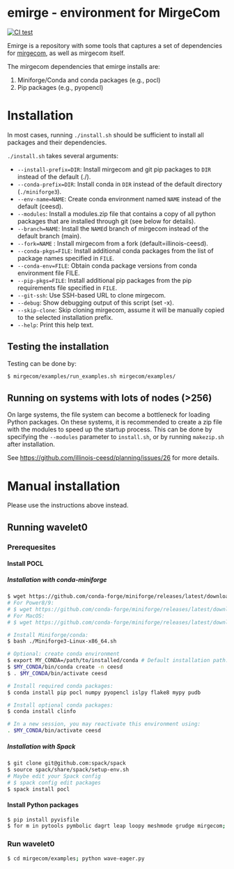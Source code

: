 # emirge - environment for MirgeCom

[![CI test](https://github.com/illinois-ceesd/emirge/workflows/CI%20test/badge.svg)](https://github.com/illinois-ceesd/emirge/actions?query=workflow%3A%22CI+test%22+event%3Apush)

Emirge is a repository with some tools that captures a set of dependencies for [mirgecom](https://github.com/illinois-ceesd/mirgecom), as well as mirgecom itself.

The mirgecom dependencies that emirge installs are:

1. Miniforge/Conda and conda packages (e.g., pocl)
2. Pip packages (e.g., pyopencl)

# Installation

In most cases, running `./install.sh` should be sufficient to install all packages and their dependencies.

`./install.sh` takes several arguments:
- `--install-prefix=DIR`: Install mirgecom and git pip packages to `DIR` instead of the default (./).
- `--conda-prefix=DIR`: Install conda in `DIR` instead of the default directory (`./miniforge3`).
- `--env-name=NAME`: Create conda environment named `NAME` instead of the default (ceesd).
- `--modules`: Install a modules.zip file that contains a copy of all python packages that are installed through git (see below for details).
- `--branch=NAME`: Install the `NAME`d branch of mirgecom instead of the default branch (main).
- `--fork=NAME` : Install mirgecom from a fork (default=illinois-ceesd).
- `--conda-pkgs=FILE`: Install additional conda packages from the list of package names specified in `FILE`.
- `--conda-env=FILE`: Obtain conda package versions from conda environment file FILE.
- `--pip-pkgs=FILE`: Install additional pip packages from the pip requirements file specified in `FILE`.
- `--git-ssh`: Use SSH-based URL to clone mirgecom.
- `--debug`: Show debugging output of this script (set -x).
- `--skip-clone`: Skip cloning mirgecom, assume it will be manually copied to the selected installation prefix.
- `--help`: Print this help text.

## Testing the installation

Testing can be done by:

```bash
$ mirgecom/examples/run_examples.sh mirgecom/examples/
```

## Running on systems with lots of nodes (>256)
On large systems, the file system can become a bottleneck for loading Python
packages. On these systems, it is recommended to create a zip file with the
modules to speed up the startup process. This can be done by specifying the
`--modules` parameter to `install.sh`, or by running `makezip.sh` after
installation.

See https://github.com/illinois-ceesd/planning/issues/26 for more details.


# Manual installation

Please use the instructions above instead.

## Running wavelet0


### Prerequesites

#### Install POCL

##### Installation with conda-miniforge

```bash
$ wget https://github.com/conda-forge/miniforge/releases/latest/download/Miniforge3-Linux-x86_64.sh
# For Power8/9:
# $ wget https://github.com/conda-forge/miniforge/releases/latest/download/Miniforge3-Linux-ppc64le.sh
# For MacOS:
# $ wget https://github.com/conda-forge/miniforge/releases/latest/download/Miniforge3-MacOSX-x86_64.sh

# Install Miniforge/conda:
$ bash ./Miniforge3-Linux-x86_64.sh

# Optional: create conda environment
$ export MY_CONDA=/path/to/installed/conda # Default installation path: $HOME/miniforge3
$ $MY_CONDA/bin/conda create -n ceesd
$ . $MY_CONDA/bin/activate ceesd

# Install required conda packages:
$ conda install pip pocl numpy pyopencl islpy flake8 mypy pudb

# Install optional conda packages:
$ conda install clinfo

# In a new session, you may reactivate this environment using:
. $MY_CONDA/bin/activate ceesd
```

##### Installation with Spack

```bash
$ git clone git@github.com:spack/spack
$ source spack/share/spack/setup-env.sh
# Maybe edit your Spack config
# $ spack config edit packages
$ spack install pocl
```

#### Install Python packages

```bash
$ pip install pyvisfile
$ for m in pytools pymbolic dagrt leap loopy meshmode grudge mirgecom; do cd $m && pip install -e . && cd ..; done
```

### Run wavelet0

```bash
$ cd mirgecom/examples; python wave-eager.py
```
